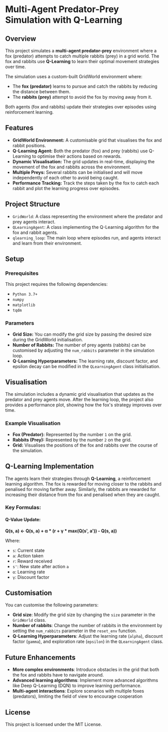 # Multi-Agent Predator-Prey Simulation with Q-Learning

## Overview

This project simulates a **multi-agent predator-prey** environment where a fox (predator) attempts to catch multiple rabbits (prey) in a grid world. The fox and rabbits use **Q-Learning** to learn their optimal movement strategies over time.

The simulation uses a custom-built GridWorld environment where:
- The **fox (predator)** learns to pursue and catch the rabbits by reducing the distance between them.
- The **rabbits (prey)** attempt to avoid the fox by moving away from it.

Both agents (fox and rabbits) update their strategies over episodes using reinforcement learning.

## Features

- **GridWorld Environment:** A customisable grid that visualises the fox and rabbit positions.
- **Q-Learning Agent:** Both the predator (fox) and prey (rabbits) use Q-Learning to optimise their actions based on rewards.
- **Dynamic Visualisation:** The grid updates in real-time, displaying the movement of the fox and rabbits across the environment.
- **Multiple Preys:** Several rabbits can be initialised and will move independently of each other to avoid being caught.
- **Performance Tracking:** Track the steps taken by the fox to catch each rabbit and plot the learning progress over episodes.

## Project Structure

- `GridWorld`: A class representing the environment where the predator and prey agents interact.
- `QLearningAgent`: A class implementing the Q-Learning algorithm for the fox and rabbit agents.
- `qlearning_loop`: The main loop where episodes run, and agents interact and learn from their environment.

## Setup

### Prerequisites

This project requires the following dependencies:
- `Python 3.7+`
- `numpy`
- `matplotlib`
- `tqdm`

### Parameters

- **Grid Size:** You can modify the grid size by passing the desired size during the GridWorld initialisation.
- **Number of Rabbits:** The number of prey agents (rabbits) can be customised by adjusting the `num_rabbits` parameter in the simulation loop.
- **Q-Learning Hyperparameters:** The learning rate, discount factor, and epsilon decay can be modified in the `QLearningAgent` class initialisation.

## Visualisation

The simulation includes a dynamic grid visualisation that updates as the predator and prey agents move. After the learning loop, the project also provides a performance plot, showing how the fox's strategy improves over time.

### Example Visualisation

- **Fox (Predator):** Represented by the number `1` on the grid.
- **Rabbits (Prey):** Represented by the number `2` on the grid.
- **Grid:** Visualises the positions of the fox and rabbits over the course of the simulation.

## Q-Learning Implementation

The agents learn their strategies through **Q-Learning**, a reinforcement learning algorithm. The fox is rewarded for moving closer to the rabbits and penalised for moving farther away. Similarly, the rabbits are rewarded for increasing their distance from the fox and penalised when they are caught.

### Key Formulas:

#### Q-Value Update:

**Q(s, a) ← Q(s, a) + α * (r + γ * max(Q(s', a')) - Q(s, a))**

Where:
- `s`: Current state
- `a`: Action taken
- `r`: Reward received
- `s'`: New state after action `a`
- `α`: Learning rate
- `γ`: Discount factor

## Customisation

You can customise the following parameters:
- **Grid size**: Modify the grid size by changing the `size` parameter in the `GridWorld` class.
- **Number of rabbits**: Change the number of rabbits in the environment by setting the `num_rabbits` parameter in the `reset_env` function.
- **Q-Learning Hyperparameters**: Adjust the learning rate (`alpha`), discount factor (`gamma`), and exploration rate (`epsilon`) in the `QLearningAgent` class.

## Future Enhancements

- **More complex environments**: Introduce obstacles in the grid that both the fox and rabbits have to navigate around.
- **Advanced learning algorithms**: Implement more advanced algorithms like Deep Q-Learning (DQN) to improve learning performance.
- **Multi-agent interactions**: Explore scenarios with multiple foxes (predators), limiting the field of view to encourage cooperation

## License

This project is licensed under the MIT License.

